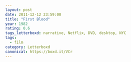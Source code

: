```yaml
---
layout: post 
date: 2011-12-12 23:59:00
title: "First Blood"
year: 1982
rating: 0.6
tags_letterboxd: narrative, Netflix, DVD, desktop, NYC
tags:
  - film
category: Letterboxd
canonical: https://boxd.it/VCr
---
```

